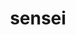 ---
title: "sensei"
layout: cache
categories: [package, develop]
meta: {"versions": ["5.0.0"], "compilers": ["gcc@=11.1.0"], "oss": ["ubuntu20.04"], "platforms": ["linux"], "targets": ["x86_64_v3"], "stacks": ["data-vis-sdk", "root"], "num_specs": 15, "num_specs_by_stack": {"data-vis-sdk": 15, "root": 15}}
spec_details: [{"hash": "bbaalrntcuwjs3jb7rx3wxah6tkl6r44", "compiler": "gcc@=11.1.0", "versions": ["5.0.0"], "os": "ubuntu20.04", "platform": "linux", "target": "x86_64_v3", "variants": ["+adios2", "~ascent", "build_system=cmake", "build_type=Release", "~catalyst", "generator=make", "+hdf5", "~ipo", "~libsim", "~miniapps", "+python", "+shared", "~vtkio"], "stacks": ["data-vis-sdk", "root"], "size": "-", "tarball": "https://binaries.spack.io/develop/build_cache/linux-ubuntu20.04-x86_64_v3/gcc-11.1.0/sensei-5.0.0/linux-ubuntu20.04-x86_64_v3-gcc-11.1.0-sensei-5.0.0-bbaalrntcuwjs3jb7rx3wxah6tkl6r44.spack"}, {"hash": "frqr4nbq664fvbh2xdjlt7rkhe2frw7s", "compiler": "gcc@=11.1.0", "versions": ["5.0.0"], "os": "ubuntu20.04", "platform": "linux", "target": "x86_64_v3", "variants": ["+adios2", "~ascent", "build_system=cmake", "build_type=Release", "~catalyst", "generator=make", "+hdf5", "~ipo", "~libsim", "~miniapps", "+python", "+shared", "~vtkio"], "stacks": ["data-vis-sdk", "root"], "size": "-", "tarball": "https://binaries.spack.io/develop/build_cache/linux-ubuntu20.04-x86_64_v3/gcc-11.1.0/sensei-5.0.0/linux-ubuntu20.04-x86_64_v3-gcc-11.1.0-sensei-5.0.0-frqr4nbq664fvbh2xdjlt7rkhe2frw7s.spack"}, {"hash": "q5agiyl7xzgzdniht6c2brtzgo54e7va", "compiler": "gcc@=11.1.0", "versions": ["5.0.0"], "os": "ubuntu20.04", "platform": "linux", "target": "x86_64_v3", "variants": ["+adios2", "~ascent", "build_system=cmake", "build_type=Release", "~catalyst", "generator=make", "+hdf5", "~ipo", "~libsim", "~miniapps", "+python", "+shared", "~vtkio"], "stacks": ["data-vis-sdk", "root"], "size": "-", "tarball": "https://binaries.spack.io/develop/build_cache/linux-ubuntu20.04-x86_64_v3/gcc-11.1.0/sensei-5.0.0/linux-ubuntu20.04-x86_64_v3-gcc-11.1.0-sensei-5.0.0-q5agiyl7xzgzdniht6c2brtzgo54e7va.spack"}, {"hash": "rct2oiu5bvhbxnjecc2jpp7rduh36guh", "compiler": "gcc@=11.1.0", "versions": ["5.0.0"], "os": "ubuntu20.04", "platform": "linux", "target": "x86_64_v3", "variants": ["+adios2", "~ascent", "build_system=cmake", "build_type=Release", "~catalyst", "generator=make", "+hdf5", "~ipo", "~libsim", "~miniapps", "+python", "+shared", "~vtkio"], "stacks": ["data-vis-sdk", "root"], "size": "-", "tarball": "https://binaries.spack.io/develop/build_cache/linux-ubuntu20.04-x86_64_v3/gcc-11.1.0/sensei-5.0.0/linux-ubuntu20.04-x86_64_v3-gcc-11.1.0-sensei-5.0.0-rct2oiu5bvhbxnjecc2jpp7rduh36guh.spack"}, {"hash": "c4wzzywfcwtffuyslo66zsymzvy6g2ne", "compiler": "gcc@=11.1.0", "versions": ["5.0.0"], "os": "ubuntu20.04", "platform": "linux", "target": "x86_64_v3", "variants": ["+adios2", "~ascent", "build_system=cmake", "build_type=Release", "~catalyst", "generator=make", "+hdf5", "~ipo", "~libsim", "~miniapps", "+python", "+shared", "~vtkio"], "stacks": ["data-vis-sdk", "root"], "size": "-", "tarball": "https://binaries.spack.io/develop/build_cache/linux-ubuntu20.04-x86_64_v3/gcc-11.1.0/sensei-5.0.0/linux-ubuntu20.04-x86_64_v3-gcc-11.1.0-sensei-5.0.0-c4wzzywfcwtffuyslo66zsymzvy6g2ne.spack"}, {"hash": "q7joxlc5haw74cvhowpizjiftx23tlnh", "compiler": "gcc@=11.1.0", "versions": ["5.0.0"], "os": "ubuntu20.04", "platform": "linux", "target": "x86_64_v3", "variants": ["+adios2", "~ascent", "build_system=cmake", "build_type=Release", "~catalyst", "generator=make", "+hdf5", "~ipo", "~libsim", "~miniapps", "+python", "+shared", "~vtkio"], "stacks": ["data-vis-sdk", "root"], "size": "-", "tarball": "https://binaries.spack.io/develop/build_cache/linux-ubuntu20.04-x86_64_v3/gcc-11.1.0/sensei-5.0.0/linux-ubuntu20.04-x86_64_v3-gcc-11.1.0-sensei-5.0.0-q7joxlc5haw74cvhowpizjiftx23tlnh.spack"}, {"hash": "4l54ekckhu5r7sm2asw2wga6ehlssbyq", "compiler": "gcc@=11.1.0", "versions": ["5.0.0"], "os": "ubuntu20.04", "platform": "linux", "target": "x86_64_v3", "variants": ["+adios2", "~ascent", "build_system=cmake", "build_type=Release", "~catalyst", "generator=make", "+hdf5", "~ipo", "~libsim", "~miniapps", "+python", "+shared", "~vtkio"], "stacks": ["data-vis-sdk", "root"], "size": "-", "tarball": "https://binaries.spack.io/develop/build_cache/linux-ubuntu20.04-x86_64_v3/gcc-11.1.0/sensei-5.0.0/linux-ubuntu20.04-x86_64_v3-gcc-11.1.0-sensei-5.0.0-4l54ekckhu5r7sm2asw2wga6ehlssbyq.spack"}, {"hash": "7xa7rqeijcedpvad56fhkbvjtb46efac", "compiler": "gcc@=11.1.0", "versions": ["5.0.0"], "os": "ubuntu20.04", "platform": "linux", "target": "x86_64_v3", "variants": ["+adios2", "~ascent", "build_system=cmake", "build_type=Release", "~catalyst", "generator=make", "+hdf5", "~ipo", "~libsim", "~miniapps", "+python", "+shared", "~vtkio"], "stacks": ["data-vis-sdk", "root"], "size": "-", "tarball": "https://binaries.spack.io/develop/build_cache/linux-ubuntu20.04-x86_64_v3/gcc-11.1.0/sensei-5.0.0/linux-ubuntu20.04-x86_64_v3-gcc-11.1.0-sensei-5.0.0-7xa7rqeijcedpvad56fhkbvjtb46efac.spack"}, {"hash": "v6a5iehgmqkugg2knpbpua6eleenhca3", "compiler": "gcc@=11.1.0", "versions": ["5.0.0"], "os": "ubuntu20.04", "platform": "linux", "target": "x86_64_v3", "variants": ["+adios2", "~ascent", "build_system=cmake", "build_type=Release", "~catalyst", "generator=make", "+hdf5", "~ipo", "~libsim", "~miniapps", "+python", "+shared", "~vtkio"], "stacks": ["data-vis-sdk", "root"], "size": "-", "tarball": "https://binaries.spack.io/develop/build_cache/linux-ubuntu20.04-x86_64_v3/gcc-11.1.0/sensei-5.0.0/linux-ubuntu20.04-x86_64_v3-gcc-11.1.0-sensei-5.0.0-v6a5iehgmqkugg2knpbpua6eleenhca3.spack"}, {"hash": "td6wtrjbsgvl22hb37qga3qpt5xgis64", "compiler": "gcc@=11.1.0", "versions": ["5.0.0"], "os": "ubuntu20.04", "platform": "linux", "target": "x86_64_v3", "variants": ["+adios2", "~ascent", "build_system=cmake", "build_type=Release", "~catalyst", "generator=make", "+hdf5", "~ipo", "~libsim", "~miniapps", "+python", "+shared", "~vtkio"], "stacks": ["data-vis-sdk", "root"], "size": "-", "tarball": "https://binaries.spack.io/develop/build_cache/linux-ubuntu20.04-x86_64_v3/gcc-11.1.0/sensei-5.0.0/linux-ubuntu20.04-x86_64_v3-gcc-11.1.0-sensei-5.0.0-td6wtrjbsgvl22hb37qga3qpt5xgis64.spack"}, {"hash": "ryinyxvlrkmo26ssoaf6i2h3up3sxirz", "compiler": "gcc@=11.1.0", "versions": ["5.0.0"], "os": "ubuntu20.04", "platform": "linux", "target": "x86_64_v3", "variants": ["+adios2", "~ascent", "build_system=cmake", "build_type=Release", "~catalyst", "generator=make", "+hdf5", "~ipo", "~libsim", "~miniapps", "+python", "+shared", "~vtkio"], "stacks": ["data-vis-sdk", "root"], "size": "-", "tarball": "https://binaries.spack.io/develop/build_cache/linux-ubuntu20.04-x86_64_v3/gcc-11.1.0/sensei-5.0.0/linux-ubuntu20.04-x86_64_v3-gcc-11.1.0-sensei-5.0.0-ryinyxvlrkmo26ssoaf6i2h3up3sxirz.spack"}, {"hash": "kksyhdsjtxjvvbkvflcnffq2xbonu2ud", "compiler": "gcc@=11.1.0", "versions": ["5.0.0"], "os": "ubuntu20.04", "platform": "linux", "target": "x86_64_v3", "variants": ["+adios2", "~ascent", "build_system=cmake", "build_type=Release", "~catalyst", "generator=make", "+hdf5", "~ipo", "~libsim", "~miniapps", "+python", "+shared", "~vtkio"], "stacks": ["data-vis-sdk", "root"], "size": "-", "tarball": "https://binaries.spack.io/develop/build_cache/linux-ubuntu20.04-x86_64_v3/gcc-11.1.0/sensei-5.0.0/linux-ubuntu20.04-x86_64_v3-gcc-11.1.0-sensei-5.0.0-kksyhdsjtxjvvbkvflcnffq2xbonu2ud.spack"}, {"hash": "i2fr7x2ir6r7h5246anwzf7pfrwjkq6o", "compiler": "gcc@=11.1.0", "versions": ["5.0.0"], "os": "ubuntu20.04", "platform": "linux", "target": "x86_64_v3", "variants": ["+adios2", "~ascent", "build_system=cmake", "build_type=Release", "~catalyst", "generator=make", "+hdf5", "~ipo", "~libsim", "~miniapps", "+python", "+shared", "~vtkio"], "stacks": ["data-vis-sdk", "root"], "size": "-", "tarball": "https://binaries.spack.io/develop/build_cache/linux-ubuntu20.04-x86_64_v3/gcc-11.1.0/sensei-5.0.0/linux-ubuntu20.04-x86_64_v3-gcc-11.1.0-sensei-5.0.0-i2fr7x2ir6r7h5246anwzf7pfrwjkq6o.spack"}, {"hash": "aaoqf5zq3pssswh5kgkt4palfyqagtin", "compiler": "gcc@=11.1.0", "versions": ["5.0.0"], "os": "ubuntu20.04", "platform": "linux", "target": "x86_64_v3", "variants": ["+adios2", "~ascent", "build_system=cmake", "build_type=Release", "~catalyst", "generator=make", "+hdf5", "~ipo", "~libsim", "~miniapps", "+python", "+shared", "~vtkio"], "stacks": ["data-vis-sdk", "root"], "size": "-", "tarball": "https://binaries.spack.io/develop/build_cache/linux-ubuntu20.04-x86_64_v3/gcc-11.1.0/sensei-5.0.0/linux-ubuntu20.04-x86_64_v3-gcc-11.1.0-sensei-5.0.0-aaoqf5zq3pssswh5kgkt4palfyqagtin.spack"}, {"hash": "ebjmco2zw3gxmfxe33qs3bs5d4ryb7eh", "compiler": "gcc@=11.1.0", "versions": ["5.0.0"], "os": "ubuntu20.04", "platform": "linux", "target": "x86_64_v3", "variants": ["+adios2", "~ascent", "build_system=cmake", "build_type=Release", "~catalyst", "generator=make", "+hdf5", "~ipo", "~libsim", "~miniapps", "+python", "+shared", "~vtkio"], "stacks": ["data-vis-sdk", "root"], "size": "-", "tarball": "https://binaries.spack.io/develop/build_cache/linux-ubuntu20.04-x86_64_v3/gcc-11.1.0/sensei-5.0.0/linux-ubuntu20.04-x86_64_v3-gcc-11.1.0-sensei-5.0.0-ebjmco2zw3gxmfxe33qs3bs5d4ryb7eh.spack"}]
---